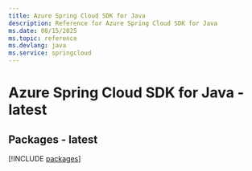 ```yaml
---
title: Azure Spring Cloud SDK for Java
description: Reference for Azure Spring Cloud SDK for Java
ms.date: 08/15/2025
ms.topic: reference
ms.devlang: java
ms.service: springcloud
---
```

# Azure Spring Cloud SDK for Java - latest
## Packages - latest
[!INCLUDE [packages](spring-cloud-index.md)]
